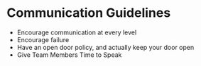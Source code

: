 # Communication Guidelines


- Encourage communication at every level
- Encourage failure
- Have an open door policy, and actually keep your door open
- Give Team Members Time to Speak
